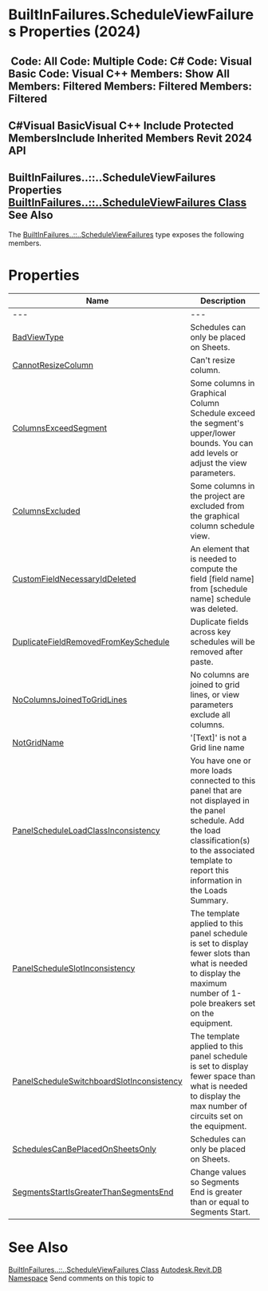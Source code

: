 # BuiltInFailures.ScheduleViewFailures Properties (2024)

﻿
 Code: All Code: Multiple Code: C# Code: Visual Basic Code: Visual C++  Members: Show All Members: Filtered Members: Filtered Members: Filtered   
---  
C#Visual BasicVisual C++
Include Protected MembersInclude Inherited Members
Revit 2024 API  
---  
BuiltInFailures..::..ScheduleViewFailures Properties  
[BuiltInFailures..::..ScheduleViewFailures Class](13d33852-f996-21d4-3d9b-f37c90785120.md "BuiltInFailures.ScheduleViewFailures Class") See Also  
---  
The [BuiltInFailures..::..ScheduleViewFailures](13d33852-f996-21d4-3d9b-f37c90785120.md "BuiltInFailures.ScheduleViewFailures Class") type exposes the following members.
# Properties
| Name | Description |
| --- | --- |
| --- | --- | --- |
| [BadViewType](2d0e2178-8cda-e236-8d82-41cbee676112.md "BadViewType Property") | Schedules can only be placed on Sheets. |
| [CannotResizeColumn](35031c23-4bd0-820d-99b6-1cb511ce4267.md "CannotResizeColumn Property") | Can't resize column. |
| [ColumnsExceedSegment](68f3d01a-c7d8-9fa2-6b75-673061bfd09d.md "ColumnsExceedSegment Property") | Some columns in Graphical Column Schedule exceed the segment's upper/lower bounds. You can add levels or adjust the view parameters. |
| [ColumnsExcluded](d8418665-8d3d-4e4f-6223-70829b54fdba.md "ColumnsExcluded Property") | Some columns in the project are excluded from the graphical column schedule view. |
| [CustomFieldNecessaryIdDeleted](73cf6bb9-4b9e-7527-27c7-cc27cfdf68ca.md "CustomFieldNecessaryIdDeleted Property") | An element that is needed to compute the field [field name] from [schedule name] schedule was deleted. |
| [DuplicateFieldRemovedFromKeySchedule](72dada0e-854b-c0e4-20d0-eda8827f6b2d.md "DuplicateFieldRemovedFromKeySchedule Property") | Duplicate fields across key schedules will be removed after paste. |
| [NoColumnsJoinedToGridLines](9a6edf67-aca6-33bc-67da-14becb68fb90.md "NoColumnsJoinedToGridLines Property") | No columns are joined to grid lines, or view parameters exclude all columns. |
| [NotGridName](a7838760-eed2-597f-a913-ff16a05e18b2.md "NotGridName Property") | '[Text]' is not a Grid line name |
| [PanelScheduleLoadClassInconsistency](5a16e592-7d9c-ce2c-e789-351cad27d829.md "PanelScheduleLoadClassInconsistency Property") | You have one or more loads connected to this panel that are not displayed in the panel schedule. Add the load classification(s) to the associated template to report this information in the Loads Summary. |
| [PanelScheduleSlotInconsistency](9a7e3ae2-c535-c71f-a7ea-c9f8efc19d97.md "PanelScheduleSlotInconsistency Property") | The template applied to this panel schedule is set to display fewer slots than what is needed to display the maximum number of 1-pole breakers set on the equipment. |
| [PanelScheduleSwitchboardSlotInconsistency](786d953b-7d20-08aa-231a-be23cf2b3532.md "PanelScheduleSwitchboardSlotInconsistency Property") | The template applied to this panel schedule is set to display fewer space than what is needed to display the max number of circuits set on the equipment. |
| [SchedulesCanBePlacedOnSheetsOnly](5890ac31-13e8-6cb9-5c1a-093adbf2734e.md "SchedulesCanBePlacedOnSheetsOnly Property") | Schedules can only be placed on Sheets. |
| [SegmentsStartIsGreaterThanSegmentsEnd](7de40863-bce2-07fa-3695-e286d629bf3a.md "SegmentsStartIsGreaterThanSegmentsEnd Property") | Change values so Segments End is greater than or equal to Segments Start. |

# See Also
[BuiltInFailures..::..ScheduleViewFailures Class](13d33852-f996-21d4-3d9b-f37c90785120.md "BuiltInFailures.ScheduleViewFailures Class")
[Autodesk.Revit.DB Namespace](87546ba7-461b-c646-cbb1-2cb8f5bff8b2.md "Autodesk.Revit.DB Namespace")
Send comments on this topic to 